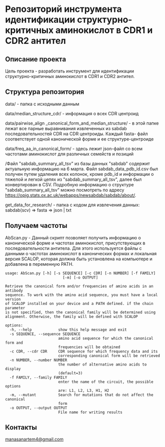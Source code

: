 # Репозиторий инструмента идентификации структурно-критичных аминокислот в CDR1 и CDR2 антител

## Описание проекта
Цель проекта - разработать инструмент для идентификации структурно-критичных аминокислот в CDR1 и CDR2 антител. 

## Структура репозитория
data/ - папка с исходными данным

data/median_structure_cdr/ - информация о всех CDR центроид

data/pairwise_align _canonical_form_and_median_structure/ - в этой папке лежат все парные выравнивания извлеченных из sabdab последовательностей CDR на CDR центроиды. Каждый fasta- файл соответствует одной канонической форме и ее структуре-центроиде

data/freq_aa_in_canonical_form/ - здесь лежит json-файл со всем частотами аминокислот для различных семейств и позиций


/Файл "sabdab_summary_all_tsv" из базы данных "sabdab" содержит актуальную информацию на 6 марта. Файл sabdab_data_pdb_id.csv был получен путем удаления всех колонок, кроме pdb_id и информации о тяжелой и легкой цепях из "sabdab_summary_all_tsv", далее был конвертирован в CSV. Подробную информацию о структуре "sabdab_summary_all_tsv" можно посмотреть по адресу https://opig.stats.ox.ac.uk/webapps/newsabdab/sabdab/about/.

get_data_for_research/ - папка с кодом для извлечения данных: sabdab(scv) => fasta => json | txt

## Получаем частоты

AbScan.py - Данный скрипт позволяет получить информацию о канонической форме и частотах аминокислот, присутствующих в последовательности антитела. Для этого используется файлы с данными о частотах аминокислот в канонических формах и локальная версия SCALOP, которая должна быть установлена на компьютере и добавлена в переменную PATH.
```
usage: AbScan.py [-h] [-s SEQUENCE] [-c CDR] [-n NUMBER] [-f FAMILY]
                          [-m] [-o OUTPUT]

Retrieve the canonical form and/or frequencies of amino acids in an antibody
sequence. To work with the amino acid sequence, you must have a local version
of SCALOP installed on your device and a PATH defined. if the chain parameter
is not specified, then the canonical family will be determined using
alignment. Otherwise, the family will be defined with SCALOP

options:
  -h, --help            show this help message and exit
  -s SEQUENCE, --sequence SEQUENCE
                        amino acid sequence for which the canonical form and
                        frequencies will be obtained
  -c CDR, --cdr CDR     CDR sequence for which frequency data and its
                        corresponding canonical form will be retrieved
  -n NUMBER, --number NUMBER
                        the number of alternative amino acids to display
                        (default=3)
  -f FAMILY, --family FAMILY
                        enter the name of the circuit, the possible options
                        are: L1, L2, L3, H1, H2
  -m, --mutant          Search for mutations that do not affect the canonical
                        form
  -o OUTPUT, --output OUTPUT
                        File name for writing results
```

## Контакты
manasanartem4@gmail.com
